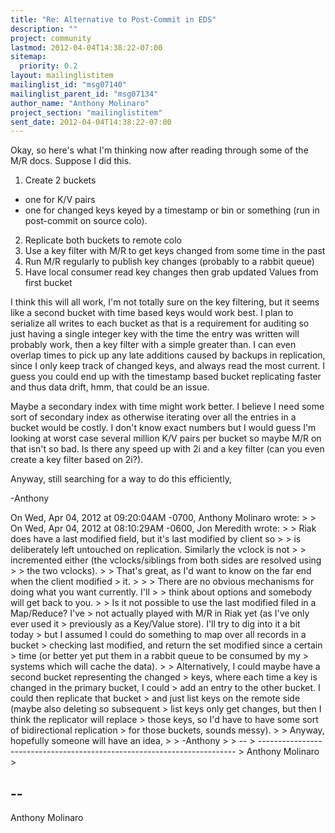```yaml
---
title: "Re: Alternative to Post-Commit in EDS"
description: ""
project: community
lastmod: 2012-04-04T14:38:22-07:00
sitemap:
  priority: 0.2
layout: mailinglistitem
mailinglist_id: "msg07140"
mailinglist_parent_id: "msg07134"
author_name: "Anthony Molinaro"
project_section: "mailinglistitem"
sent_date: 2012-04-04T14:38:22-07:00
---
```



Okay, so here's what I'm thinking now after reading through some of
the M/R docs. Suppose I did this.

1. Create 2 buckets
 - one for K/V pairs
 - one for changed keys keyed by a timestamp or bin or something
 (run in post-commit on source colo).
2. Replicate both buckets to remote colo
2. Use a key filter with M/R to get keys changed from some time in the past
3. Run M/R regularly to publish key changes (probably to a rabbit queue)
4. Have local consumer read key changes then grab updated Values from first
bucket

I think this will all work, I'm not totally sure on the key filtering, but
it seems like a second bucket with time based keys would work best. I plan
to serialize all writes to each bucket as that is a requirement for auditing
so just having a single integer key with the time the entry was written
will probably work, then a key filter with a simple greater than. I can
even overlap times to pick up any late additions caused by backups in
replication, since I only keep track of changed keys, and always read
the most current. I guess you could end up with the timestamp based
bucket replicating faster and thus data drift, hmm, that could be an issue.

Maybe a secondary index with time might work better. I believe I need
some sort of secondary index as otherwise iterating over all the entries
in a bucket would be costly. I don't know exact numbers but I would guess
I'm looking at worst case several million K/V pairs per bucket so maybe M/R
on that isn't so bad. Is there any speed up with 2i and a key filter (can
you even create a key filter based on 2i?).

Anyway, still searching for a way to do this efficiently,

-Anthony

On Wed, Apr 04, 2012 at 09:20:04AM -0700, Anthony Molinaro wrote:
&gt; 
&gt; On Wed, Apr 04, 2012 at 08:10:29AM -0600, Jon Meredith wrote:
&gt; &gt; Riak does have a last modified field, but it's last modified by client so
&gt; &gt; is deliberately left untouched on replication. Similarly the vclock is not
&gt; &gt; incremented either (the vclocks/siblings from both sides are resolved using
&gt; &gt; the two vclocks).
&gt; 
&gt; That's great, as I'd want to know on the far end when the client modified
&gt; it.
&gt; 
&gt; &gt; There are no obvious mechanisms for doing what you want currently. I'll
&gt; &gt; think about options and somebody will get back to you.
&gt; 
&gt; Is it not possible to use the last modified filed in a Map/Reduce? I've
&gt; not actually played with M/R in Riak yet (as I've only ever used it
&gt; previously as a Key/Value store). I'll try to dig into it a bit today
&gt; but I assumed I could do something to map over all records in a bucket
&gt; checking last modified, and return the set modified since a certain
&gt; time (or better yet put them in a rabbit queue to be consumed by my
&gt; systems which will cache the data).
&gt; 
&gt; Alternatively, I could maybe have a second bucket representing the changed
&gt; keys, where each time a key is changed in the primary bucket, I could
&gt; add an entry to the other bucket. I could then replicate that bucket
&gt; and just list keys on the remote side (maybe also deleting so subsequent
&gt; list keys only get changes, but then I think the replicator will replace
&gt; those keys, so I'd have to have some sort of bidirectional replication
&gt; for those buckets, sounds messy).
&gt; 
&gt; Anyway, hopefully someone will have an idea,
&gt; 
&gt; -Anthony
&gt; 
&gt; -- 
&gt; ------------------------------------------------------------------------
&gt; Anthony Molinaro 
&gt; 

-- 
------------------------------------------------------------------------
Anthony Molinaro 

